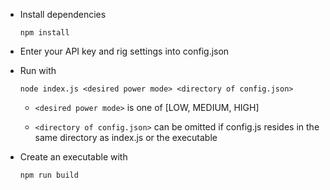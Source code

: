 - Install dependencies

  `npm install`

- Enter your API key and rig settings into config.json
- Run with

  `node index.js <desired power mode> <directory of config.json>`
  
  - `<desired power mode>` is one of [LOW, MEDIUM, HIGH]
  
  - `<directory of config.json>` can be omitted if config.js resides in the same directory as index.js or the executable
  

- Create an executable with

  `npm run build`
